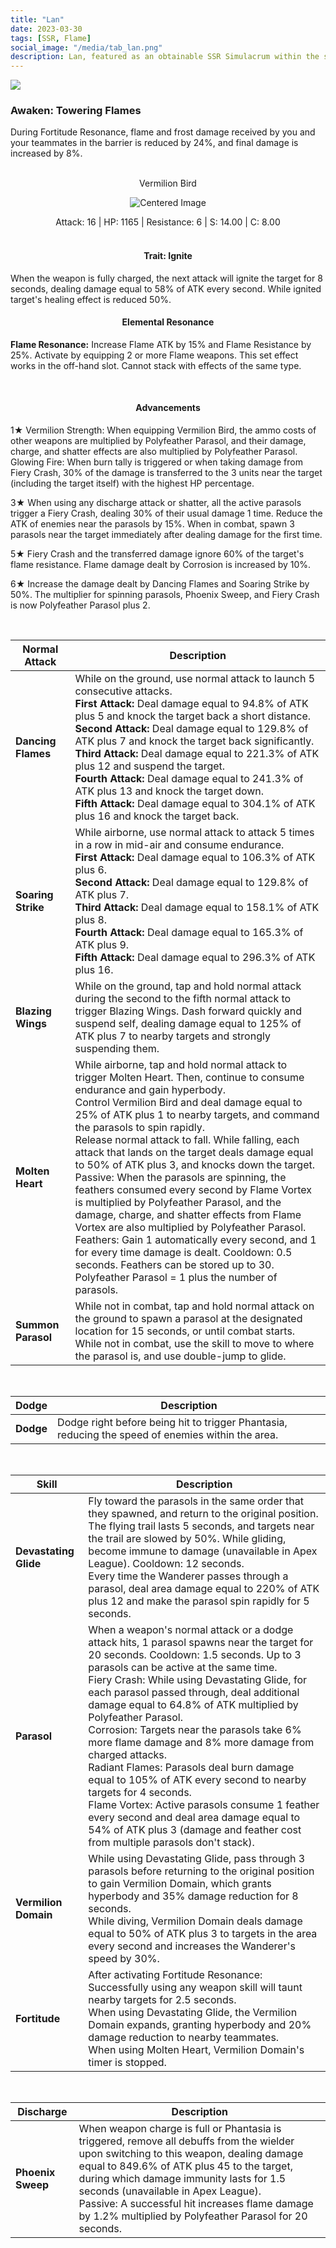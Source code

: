 ```yaml
---
title: "Lan"
date: 2023-03-30
tags: [SSR, Flame]
social_image: "/media/tab_lan.png"
description: Lan, featured as an obtainable SSR Simulacrum within the simulacrum system, associated with the weapon Vermilion Bird.
---
```


![](https://i.postimg.cc/R0HRqPTC/Simulacrum-Lan-Awaken.webp)

### Awaken: Towering Flames

During Fortitude Resonance, flame and frost damage received by you and your teammates in the barrier is reduced by 24%, and final damage is increased by 8%.

<br />
<center>
Vermilion Bird
</center>

<p align="center">
    <img src="https://i.postimg.cc/44tKYDth/Icon-Weapon-Vermilion-Bird.webp" alt="Centered Image">
</p>

<center>
Attack: 16 | HP: 1165 | Resistance: 6 | S: 14.00 | C: 8.00
</center>

<br />

<h4 style="text-align: center;">Trait: Ignite</h4>

When the weapon is fully charged, the next attack will ignite the target for 8 seconds, dealing damage equal to 58% of ATK every second. While ignited target's healing effect is reduced 50%.

<h4 style="text-align: center;"> Elemental Resonance</h4>

**Flame Resonance:** Increase Flame ATK by 15% and Flame Resistance by 25%. Activate by equipping 2 or more Flame weapons. This set effect works in the off-hand slot. Cannot stack with effects of the same type.

<br />

<h4 style="text-align: center;"> Advancements </h4>

1★ Vermilion Strength: When equipping Vermilion Bird, the ammo costs of other weapons are multiplied by Polyfeather Parasol, and their damage, charge, and shatter effects are also multiplied by Polyfeather Parasol. Glowing Fire: When burn tally is triggered or when taking damage from Fiery Crash, 30% of the damage is transferred to the 3 units near the target (including the target itself) with the highest HP percentage.

3★ When using any discharge attack or shatter, all the active parasols trigger a Fiery Crash, dealing 30% of their usual damage 1 time. Reduce the ATK of enemies near the parasols by 15%. When in combat, spawn 3 parasols near the target immediately after dealing damage for the first time.

5★ Fiery Crash and the transferred damage ignore 60% of the target's flame resistance. Flame damage dealt by Corrosion is increased by 10%.

6★ Increase the damage dealt by Dancing Flames and Soaring Strike by 50%. The multiplier for spinning parasols, Phoenix Sweep, and Fiery Crash is now Polyfeather Parasol plus 2.

<br />

| Normal Attack      | Description                                                                                                                                                                                                                                                                                                                                                                                                                                                                                                                                                                                                                                                                                                                                                                                                                                                                   |
| ------------------ | ----------------------------------------------------------------------------------------------------------------------------------------------------------------------------------------------------------------------------------------------------------------------------------------------------------------------------------------------------------------------------------------------------------------------------------------------------------------------------------------------------------------------------------------------------------------------------------------------------------------------------------------------------------------------------------------------------------------------------------------------------------------------------------------------------------------------------------------------------------------------------- |
| **Dancing Flames** | While on the ground, use normal attack to launch 5 consecutive attacks. <br /> **First Attack:** Deal damage equal to 94.8% of ATK plus 5 and knock the target back a short distance. <br /> **Second Attack:** Deal damage equal to 129.8% of ATK plus 7 and knock the target back significantly. <br /> **Third Attack:** Deal damage equal to 221.3% of ATK plus 12 and suspend the target. <br /> **Fourth Attack:** Deal damage equal to 241.3% of ATK plus 13 and knock the target down. <br /> **Fifth Attack:** Deal damage equal to 304.1% of ATK plus 16 and knock the target back.                                                                                                                                                                                                                                                                                      |
| **Soaring Strike** | While airborne, use normal attack to attack 5 times in a row in mid-air and consume endurance. <br /> **First Attack:** Deal damage equal to 106.3% of ATK plus 6. <br /> **Second Attack:** Deal damage equal to 129.8% of ATK plus 7. <br /> **Third Attack:** Deal damage equal to 158.1% of ATK plus 8. <br /> **Fourth Attack:** Deal damage equal to 165.3% of ATK plus 9. <br /> **Fifth Attack:** Deal damage equal to 296.3% of ATK plus 16.                                                                                                                                                                                                                                                                                                                                                                                                                              |
| **Blazing Wings**  | While on the ground, tap and hold normal attack during the second to the fifth normal attack to trigger Blazing Wings. Dash forward quickly and suspend self, dealing damage equal to 125% of ATK plus 7 to nearby targets and strongly suspending them.                                                                                                                                                                                                                                                                                                                                                                                                                                                                                                                                                                                                                      |
| **Molten Heart**   | While airborne, tap and hold normal attack to trigger Molten Heart. Then, continue to consume endurance and gain hyperbody.<br>Control Vermilion Bird and deal damage equal to 25% of ATK plus 1 to nearby targets, and command the parasols to spin rapidly.<br>Release normal attack to fall. While falling, each attack that lands on the target deals damage equal to 50% of ATK plus 3, and knocks down the target.<br>Passive: When the parasols are spinning, the feathers consumed every second by Flame Vortex is multiplied by Polyfeather Parasol, and the damage, charge, and shatter effects from Flame Vortex are also multiplied by Polyfeather Parasol.<br>Feathers: Gain 1 automatically every second, and 1 for every time damage is dealt. Cooldown: 0.5 seconds. Feathers can be stored up to 30.<br>Polyfeather Parasol = 1 plus the number of parasols. |
| **Summon Parasol** | While not in combat, tap and hold normal attack on the ground to spawn a parasol at the designated location for 15 seconds, or until combat starts.<br>While not in combat, use the skill to move to where the parasol is, and use double-jump to glide.                                                                                                                                                                                                                                                                                                                                                                                                                                                                                                                                                                                                                      |

<br />

| Dodge     | Description                                                                                       |
| --------- | ------------------------------------------------------------------------------------------------- |
| **Dodge** | Dodge right before being hit to trigger Phantasia, reducing the speed of enemies within the area. |

<br />

| Skill                 | Description                                                                                                                                                                                                                                                                                                                                                                                                                                                                                                                                                                                                                                                                                                                                             |
| --------------------- | ------------------------------------------------------------------------------------------------------------------------------------------------------------------------------------------------------------------------------------------------------------------------------------------------------------------------------------------------------------------------------------------------------------------------------------------------------------------------------------------------------------------------------------------------------------------------------------------------------------------------------------------------------------------------------------------------------------------------------------------------------- |
| **Devastating Glide** | Fly toward the parasols in the same order that they spawned, and return to the original position. The flying trail lasts 5 seconds, and targets near the trail are slowed by 50%. While gliding, become immune to damage (unavailable in Apex League). Cooldown: 12 seconds.<br>Every time the Wanderer passes through a parasol, deal area damage equal to 220% of ATK plus 12 and make the parasol spin rapidly for 5 seconds.                                                                                                                                                                                                                                                                                                                        |
| **Parasol**           | When a weapon's normal attack or a dodge attack hits, 1 parasol spawns near the target for 20 seconds. Cooldown: 1.5 seconds. Up to 3 parasols can be active at the same time.<br>Fiery Crash: While using Devastating Glide, for each parasol passed through, deal additional damage equal to 64.8% of ATK multiplied by Polyfeather Parasol.<br>Corrosion: Targets near the parasols take 6% more flame damage and 8% more damage from charged attacks.<br>Radiant Flames: Parasols deal burn damage equal to 105% of ATK every second to nearby targets for 4 seconds.<br>Flame Vortex: Active parasols consume 1 feather every second and deal area damage equal to 54% of ATK plus 3 (damage and feather cost from multiple parasols don't stack). |
| **Vermilion Domain**  | While using Devastating Glide, pass through 3 parasols before returning to the original position to gain Vermilion Domain, which grants hyperbody and 35% damage reduction for 8 seconds.<br>While diving, Vermilion Domain deals damage equal to 50% of ATK plus 3 to targets in the area every second and increases the Wanderer's speed by 30%.                                                                                                                                                                                                                                                                                                                                                                                                      |
| **Fortitude**         | After activating Fortitude Resonance: Successfully using any weapon skill will taunt nearby targets for 2.5 seconds.<br>When using Devastating Glide, the Vermilion Domain expands, granting hyperbody and 20% damage reduction to nearby teammates.<br>When using Molten Heart, Vermilion Domain's timer is stopped.                                                                                                                                                                                                                                                                                                                                                                                                                                   |

<br />

| Discharge         | Description                                                                                                                                                                                                                                                                                                                                                                          |
| ----------------- | ------------------------------------------------------------------------------------------------------------------------------------------------------------------------------------------------------------------------------------------------------------------------------------------------------------------------------------------------------------------------------------ |
| **Phoenix Sweep** | When weapon charge is full or Phantasia is triggered, remove all debuffs from the wielder upon switching to this weapon, dealing damage equal to 849.6% of ATK plus 45 to the target, during which damage immunity lasts for 1.5 seconds (unavailable in Apex League).<br>Passive: A successful hit increases flame damage by 1.2% multiplied by Polyfeather Parasol for 20 seconds. |
